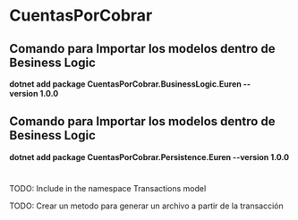 ﻿# CuentasPorCobrar

##  Comando para Importar los modelos dentro de Besiness Logic
**dotnet add package CuentasPorCobrar.BusinessLogic.Euren --version 1.0.0**

##  Comando para Importar los modelos dentro de Besiness Logic
**dotnet add package CuentasPorCobrar.Persistence.Euren --version 1.0.0**
#
TODO: Include in the namespace Transactions model

TODO: Crear un metodo para generar un archivo a partir de la transacción
